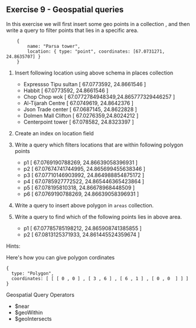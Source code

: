 ## Exercise 9 - Geospatial queries

In this exercise we will first insert some  geo points in a collection , and then write a query to filter points that lies in a specific area.


```
    {
        name: "Parsa tower",
        location: { type: "point", coordinates: [67.0731271, 24.8635707] }
    }
```


1. Insert following location using above schema in places collection

    - Expressso Tipu sultan [ 67.0773592, 24.8661546 ]
    - Habbit [ 67.0773592, 24.8661546 ]
    - Chop Chop wok [ 67.0772784948349,24.865777329446257 ]
    - Al-Tijarah Centre [ 67.0749619, 24.8642376 ]
    - Json Trade center [ 67.0687145, 24.8622828 ]
    - Dolmen Mall Clifton [ 67.0276359,24.8024212 ]
    - Centerpoint tower [ 67.078582, 24.8323397 ]

2. Create an index on location field

3. Write a query which filters locations that are within following polygon points

     -  p1 [ 67.0769190788269, 24.86639058396931 ]
     -  p2 [ 67.07674741744995, 24.865699455638346 ]
     -  p3 [ 67.07710146903992, 24.864988854875172 ]
     -  p4 [ 67.0785927772522, 24.865446365423864 ]
     -  p5 [ 67.078195810318, 24.86678968448509 ]
     -  p6 [ 67.0769190788269, 24.86639058396931 ]

4. Write a query to insert above polygon in `areas` collection.

5. Write a query to find which of the following points lies in above area.

    - p1  [ 67.07785785198212, 24.865908741385855 ] 
    - p2  [ 67.0813125371933, 24.861445524359674 ]


Hints:

Here's how you can give polygon cordinates

```
{
  type: "Polygon",
  coordinates: [ [ [ 0 , 0 ] , [ 3 , 6 ] , [ 6 , 1 ] , [ 0 , 0  ] ] ]
}

```

Geospatial Query Operators

   -   $near
   -   $geoWithin
   -   $geoIntersects
